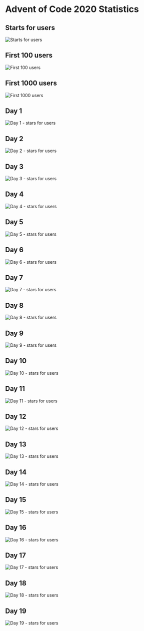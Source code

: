 # Advent of Code 2020 Statistics
## Starts for users
![](/puzzles-users.svg "Starts for users")
## First 100 users
![](/first-100.svg "First 100 users")
## First 1000 users
![](/first-1000.svg "First 1000 users")
## Day 1
![](/puzzle01-users.svg "Day 1 - stars for users")
## Day 2
![](/puzzle02-users.svg "Day 2 - stars for users")
## Day 3
![](/puzzle03-users.svg "Day 3 - stars for users")
## Day 4
![](/puzzle04-users.svg "Day 4 - stars for users")
## Day 5
![](/puzzle05-users.svg "Day 5 - stars for users")
## Day 6
![](/puzzle06-users.svg "Day 6 - stars for users")
## Day 7
![](/puzzle07-users.svg "Day 7 - stars for users")
## Day 8
![](/puzzle08-users.svg "Day 8 - stars for users")
## Day 9
![](/puzzle09-users.svg "Day 9 - stars for users")
## Day 10
![](/puzzle10-users.svg "Day 10 - stars for users")
## Day 11
![](/puzzle11-users.svg "Day 11 - stars for users")
## Day 12
![](/puzzle12-users.svg "Day 12 - stars for users")
## Day 13
![](/puzzle13-users.svg "Day 13 - stars for users")
## Day 14
![](/puzzle14-users.svg "Day 14 - stars for users")
## Day 15
![](/puzzle15-users.svg "Day 15 - stars for users")
## Day 16
![](/puzzle16-users.svg "Day 16 - stars for users")
## Day 17
![](/puzzle17-users.svg "Day 17 - stars for users")
## Day 18
![](/puzzle18-users.svg "Day 18 - stars for users")
## Day 19
![](/puzzle19-users.svg "Day 19 - stars for users")
